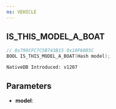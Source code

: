```yaml
---
ns: VEHICLE
---
```

## IS_THIS_MODEL_A_BOAT

```c
// 0x799CFC7C5B743B15 0x10F6085C
BOOL IS_THIS_MODEL_A_BOAT(Hash model);
```

```
NativeDB Introduced: v1207
```

## Parameters
* **model**:
